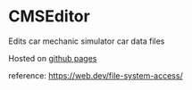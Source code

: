 # CMSEditor
Edits car mechanic simulator car data files

Hosted on [github pages](https://sycoprime.github.io/CMSEditor/)

reference: https://web.dev/file-system-access/
